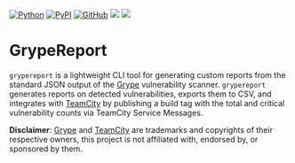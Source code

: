 <p align="left">
  <a href="https://www.python.org" alt="python">
    <img src="https://img.shields.io/badge/3.10%20%7C%203.11%20%7C%203.12%20%7C%203.13-blue?logo=python&logoColor=white&logoSize=auto&label=python&labelColor=grey" alt="Python"></a>
  <a href="https://pypi.org/project/grypereport/" alt="pypi">
    <img src="https://img.shields.io/pypi/v/grypereport?logo=pypi&logoColor=white&color=%2390A1B9" alt="PyPI"></a>
  <a href="https://github.com/amarienko/GrypeReport" alt="github tag">
    <img src="https://img.shields.io/github/v/tag/amarienko/GrypeReport?logo=github&color=orange" alt="GitHub"></a>
  <a href="https://opensource.org/licenses/MIT" alt="License">
    <img src="https://img.shields.io/github/license/amarienko/GrypeReport"/></a>
  <a href="https://github.com/psf/black" alt="black">
    <img src="https://img.shields.io/badge/code%20style-black-000000.svg"></a>
</p>

# GrypeReport
`grypereport` is a lightweight CLI tool for generating custom reports from the standard JSON output of the [Grype](https://github.com/anchore/grype) vulnerability scanner. `grypereport` generates reports on detected vulnerabilities, exports them to CSV, and integrates with [TeamCity](https://www.jetbrains.com/teamcity/) by publishing a build tag with the total and critical vulnerability counts via TeamCity Service Messages.

**Disclaimer**: [Grype](https://github.com/anchore/grype) and [TeamCity](https://www.jetbrains.com/teamcity/) are trademarks and copyrights of their respective owners, this project is not affiliated with, endorsed by, or sponsored by them.
